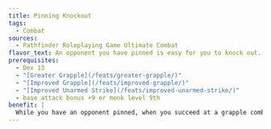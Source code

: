 ```yaml
---
title: Pinning Knockout
tags:
  - Combat
sources:
  - Pathfinder Roleplaying Game Ultimate Combat
flavor_text: An opponent you have pinned is easy for you to knock out.
prerequisites:
  - Dex 13
  - "[Greater Grapple](/feats/greater-grapple/)"
  - "[Improved Grapple](/feats/improved-grapple/)"
  - "[Improved Unarmed Strike](/feats/improved-unarmed-strike/)"
  - base attack bonus +9 or monk level 9th
benefit: |
  While you have an opponent pinned, when you succeed at a grapple combat maneuver check to deal an opponent nonlethal damage using an unarmed strike or a light or one-handed weapon, double your damage result. Any creature that is immune to critical hits is immune to the effects of this feat.
---
```


